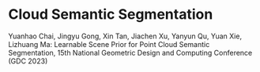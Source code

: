 # Cloud Semantic Segmentation
Yuanhao Chai, Jingyu Gong, Xin Tan, Jiachen Xu, Yanyun Qu, Yuan Xie, Lizhuang Ma: Learnable Scene Prior for Point Cloud Semantic Segmentation, 15th National Geometric Design and Computing Conference (GDC 2023)
